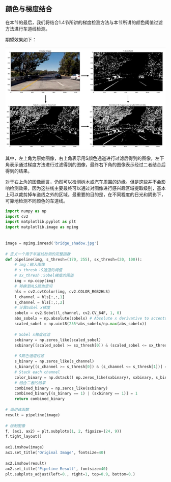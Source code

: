 ## 颜色与梯度结合

在本节的最后，我们将结合1.4节所讲的梯度检测方法与本节所讲的颜色阈值过滤方法进行车道线检测。

期望效果如下：

![](/assets/72.jpg)

其中，左上角为原始图像，右上角表示用S颜色通道进行过滤后得到的图像，左下角表示通过梯度方法进行过滤得到的图像，最终右下角的图像表示经过二者结合后得到的结果。

对于右上角的图像而言，仍然可以检测树木或汽车周围的边缘。但是这些并不会影响检测效果，因为这些线主要最终可以通过对图像进行感兴趣区域提取级别，基本上可以裁剪掉车道线之外的区域。最重要的目的是，在不同程度的日光和阴影下，可靠地检测不同颜色的车道线。

```python
import numpy as np
import cv2
import matplotlib.pyplot as plt
import matplotlib.image as mpimg


image = mpimg.imread('bridge_shadow.jpg')

# 定义一个用于车道线检测的完整函数
def pipeline(img, s_thresh=(170, 255), sx_thresh=(20, 100)):
    # img：输入图像
    # s_thresh：S通道的阈值
    # sx_thresh：Sobel梯度的阈值
    img = np.copy(img)
    # 转换至HLS颜色空间
    hls = cv2.cvtColor(img, cv2.COLOR_RGB2HLS)
    l_channel = hls[:,:,1]
    s_channel = hls[:,:,2]
    # 计算Sobel x梯度
    sobelx = cv2.Sobel(l_channel, cv2.CV_64F, 1, 0)
    abs_sobelx = np.absolute(sobelx) # Absolute x derivative to accentuate lines away from horizontal
    scaled_sobel = np.uint8(255*abs_sobelx/np.max(abs_sobelx))
    
    # Sobel x梯度过滤
    sxbinary = np.zeros_like(scaled_sobel)
    sxbinary[(scaled_sobel >= sx_thresh[0]) & (scaled_sobel <= sx_thresh[1])] = 1
    
    # S颜色通道过滤
    s_binary = np.zeros_like(s_channel)
    s_binary[(s_channel >= s_thresh[0]) & (s_channel <= s_thresh[1])] = 1
    # Stack each channel
    color_binary = np.dstack(( np.zeros_like(sxbinary), sxbinary, s_binary)) * 255
    # 结合二者的结果
    combined_binary = np.zeros_like(sxbinary)
    combined_binary[(s_binary == 1) | (sxbinary == 1)] = 1
    return combined_binary

# 调用该函数
result = pipeline(image)

# 绘制图像
f, (ax1, ax2) = plt.subplots(1, 2, figsize=(24, 9))
f.tight_layout()

ax1.imshow(image)
ax1.set_title('Original Image', fontsize=40)

ax2.imshow(result)
ax2.set_title('Pipeline Result', fontsize=40)
plt.subplots_adjust(left=0., right=1, top=0.9, bottom=0.)
```

